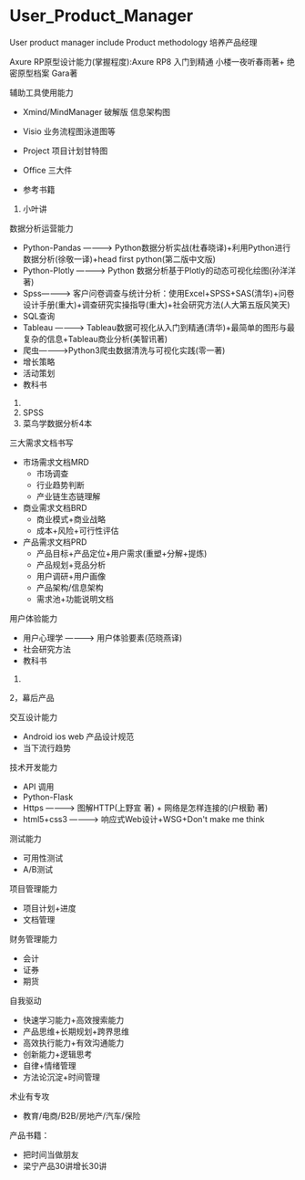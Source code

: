 # User_Product_Manager
User product manager include Product methodology
培养产品经理

Axure RP原型设计能力(掌握程度):Axure RP8 入门到精通 小楼一夜听春雨著+ 绝密原型档案 Gara著


辅助工具使用能力
  - Xmind/MindManager 破解版 信息架构图
  - Visio 业务流程图泳道图等
  - Project 项目计划甘特图
  - Office 三大件
  
  - 参考书籍
  1. 小叶讲

数据分析运营能力
  - Python-Pandas ————> Python数据分析实战(杜春晓译)+利用Python进行数据分析(徐敬一译)+head first python(第二版中文版)
  - Python-Plotly ————> Python 数据分析基于Plotly的动态可视化绘图(孙洋洋著)
  - Spss————> 客户问卷调查与统计分析：使用Excel+SPSS+SAS(清华)+问卷设计手册(重大)+调查研究实操指导(重大)+社会研究方法(人大第五版风笑天)
  - SQL查询
  - Tableau ————> Tableau数据可视化从入门到精通(清华)+最简单的图形与最复杂的信息+Tableau商业分析(美智讯著)
  - 爬虫————>Python3爬虫数据清洗与可视化实践(零一著)
  - 增长策略
  - 活动策划
  - 教科书
  1. 
  2. SPSS 
  3. 菜鸟学数据分析4本
  
三大需求文档书写
  - 市场需求文档MRD
      - 市场调查
      - 行业趋势判断
      - 产业链生态链理解
  - 商业需求文档BRD
      - 商业模式+商业战略
      - 成本+风险+可行性评估
  - 产品需求文档PRD
      - 产品目标+产品定位+用户需求(重塑+分解+提炼)
      - 产品规划+竞品分析
      - 用户调研+用户画像
      - 产品架构/信息架构
      - 需求池+功能说明文档
      
用户体验能力
  - 用户心理学 ————> 用户体验要素(范晓燕译)
  - 社会研究方法
  - 教科书
  1. 
  2，幕后产品
  

交互设计能力
  - Android ios web 产品设计规范
  - 当下流行趋势
  
技术开发能力
  - API 调用
  - Python-Flask
  - Https ————> 图解HTTP(上野宣 著) + 网络是怎样连接的(户根勤 著)
  - html5+css3 ————> 响应式Web设计+WSG+Don't make me think 
  
测试能力
  - 可用性测试
  - A/B测试
  
项目管理能力
  - 项目计划+进度
  - 文档管理
  
财务管理能力
  - 会计
  - 证券
  - 期货
  
自我驱动
  - 快速学习能力+高效搜索能力
  - 产品思维+长期规划+跨界思维
  - 高效执行能力+有效沟通能力
  - 创新能力+逻辑思考
  - 自律+情绪管理
  - 方法论沉淀+时间管理
  

术业有专攻
  - 教育/电商/B2B/房地产/汽车/保险


产品书籍：
  - 把时间当做朋友
  - 梁宁产品30讲增长30讲
  


